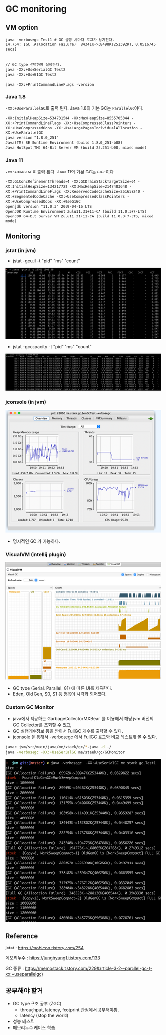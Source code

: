 # GC monitoring





## VM option

~~~
java -verbosegc Test1 # GC 실행 시마다 로그가 남겨진다.
14.754: [GC (Allocation Failure)  84341K->38498K(251392K), 0.0516745 secs]


// GC type 선택하여 실행한다.
java -XX:+UseSerialGC Test2
java -XX:+UseG1GC Test2

java -XX:+PrintCommandLineFlags -version
~~~



### Java 1.8

`-XX:+UseParallelGC`로 출력 된다. Java 1.8의 기본 GC는 `ParallelGC`이다.

```
-XX:InitialHeapSize=534731584 -XX:MaxHeapSize=8555705344 -XX:+PrintCommandLineFlags -XX:+UseCompressedClassPointers -XX:+UseCompressedOops -XX:-UseLargePagesIndividualAllocation -XX:+UseParallelGC
java version "1.8.0_251"
Java(TM) SE Runtime Environment (build 1.8.0_251-b08)
Java HotSpot(TM) 64-Bit Server VM (build 25.251-b08, mixed mode)
```

### Java 11

`-XX:+UseG1GC`로 출력 된다. Java 11의 기본 GC는 `G1GC`이다.

```
-XX:G1ConcRefinementThreads=4 -XX:GCDrainStackTargetSize=64 -XX:InitialHeapSize=134217728 -XX:MaxHeapSize=2147483648 -XX:+PrintCommandLineFlags -XX:ReservedCodeCacheSize=251658240 -XX:+SegmentedCodeCache -XX:+UseCompressedClassPointers -XX:+UseCompressedOops -XX:+UseG1GC
openjdk version "11.0.3" 2019-04-16 LTS
OpenJDK Runtime Environment Zulu11.31+11-CA (build 11.0.3+7-LTS)
OpenJDK 64-Bit Server VM Zulu11.31+11-CA (build 11.0.3+7-LTS, mixed mode)
```





## Monitoring

### jstat (in jvm)

- jstat -gcutil -t "pid" "ms" "count"

![스크린샷 2023-08-18 오후 8.40.15](./img/monitoring-01.png)

- jstat -gccapacity -t "pid" "ms" "count"

![스크린샷 2023-08-18 오후 8.40.43](./img/monitoring-02.png)



### jconsole (in jvm)

![스크린샷 2023-08-18 오후 7.53.08](./img/monitoring-03.png)

- 명시적인 GC 가 가능하다.



### VisualVM (intellij plugin)

![스크린샷 2023-08-18 오후 8.45.05](./img/monitoring-04.png)

- GC type (Serial, Parallel, G1) 에 따른 UI를 제공한다.
- Eden, Old Gen, S0, S1 등 항목이 시각화 되어있다.



### Custom GC Monitor

- java에서 제공하는 GarbageCollectorMXBean 를 이용해서 해당 jvm 버전의 GC Collector를 조회할 수 있고,
- GC 실행개수정보 등을 받아서 FullGC 개수를 출력할 수 있다.
- jconsole 을 통해서 -verbosegc 에서 FullGC 로그와 비교 테스트해 볼 수 있다.

```sh
javac jvm/src/main/java/me/staek/gc/*.java -d ./
java -verbosegc -XX:+UseSerialGC me/staek/gc/GCMonitor
```

![스크린샷 2023-08-18 오후 8.44.50](./img/monitoring-05.png)





## Reference

jstat : https://mobicon.tistory.com/254

메모리누수 : https://junghyungil.tistory.com/133

GC 종류 : https://memostack.tistory.com/229#article-3-2--parallel-gc-(-xx:+useparallelgc)





## 공부해야 할거

- GC type 구조 공부 (ZGC)
  - throughput, latency, footprint 관점에서 공부해야함.
  - latency (stop the world)
- 성능 테스트
- 메모리누수 케이스 학습
